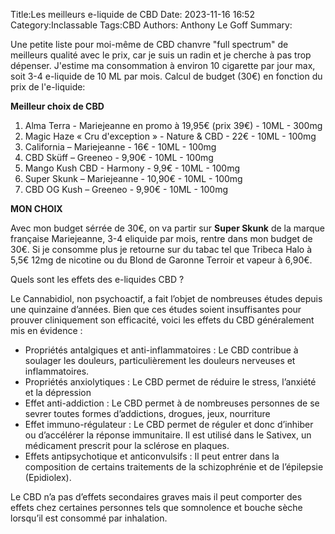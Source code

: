 Title:Les meilleurs e-liquide de CBD
Date: 2023-11-16 16:52
Category:Inclassable
Tags:CBD
Authors: Anthony Le Goff
Summary:

Une petite liste pour moi-même de CBD chanvre "full spectrum" de meilleurs qualité avec le prix, car je suis un radin et je cherche à pas trop dépenser. J'estime ma consommation à environ 10 cigarette par jour max, soit 3-4 e-liquide de 10 ML par mois. Calcul de budget (30€) en fonction du prix de l'e-liquide:

**Meilleur choix de CBD**

1. Alma Terra - Mariejeanne en promo à 19,95€ (prix 39€) - 10ML - 300mg
2. Magic Haze « Cru d'exception » - Nature & CBD - 22€ - 10ML - 100mg
3. California – Mariejeanne - 16€ - 10ML - 100mg
4. CBD Sküff – Greeneo - 9,90€ - 10ML - 100mg 
5. Mango Kush CBD - Harmony - 9,9€ - 10ML - 100mg
6. Super Skunk – Mariejeanne - 10,90€ - 10ML - 100mg
7. CBD OG Kush – Greeneo - 9,90€ - 10ML - 100mg

**MON CHOIX**

Avec mon budget sérrée de 30€, on va partir sur **Super Skunk** de la marque française Mariejeanne, 3-4 eliquide par mois, rentre dans mon budget de 30€. Si je consomme plus je retourne sur du tabac tel que Tribeca Halo à 5,5€ 12mg de nicotine ou du Blond de Garonne Terroir et vapeur à 6,90€.

Quels sont les effets des e-liquides CBD ?

Le Cannabidiol, non psychoactif, a fait l’objet de nombreuses études depuis une quinzaine d’années. Bien que ces études soient insuffisantes pour prouver cliniquement son efficacité, voici les effets du CBD généralement mis en évidence :

* Propriétés antalgiques et anti-inflammatoires : Le CBD contribue à soulager les douleurs, particulièrement les douleurs nerveuses et inflammatoires.
* Propriétés anxiolytiques : Le CBD permet de réduire le stress, l’anxiété et la dépression
* Effet anti-addiction : Le CBD permet à de nombreuses personnes de se sevrer toutes formes d’addictions, drogues, jeux, nourriture
* Effet immuno-régulateur : Le CBD permet de réguler et donc d’inhiber ou d’accélérer la réponse immunitaire. Il est utilisé dans le Sativex, un médicament prescrit pour la sclérose en plaques.
* Effets antipsychotique et anticonvulsifs : Il peut entrer dans la composition de certains traitements de la schizophrénie et de l’épilepsie (Epidiolex).

Le CBD n’a pas d’effets secondaires graves mais il peut comporter des effets chez certaines personnes tels que somnolence et bouche sèche lorsqu’il est consommé par inhalation.